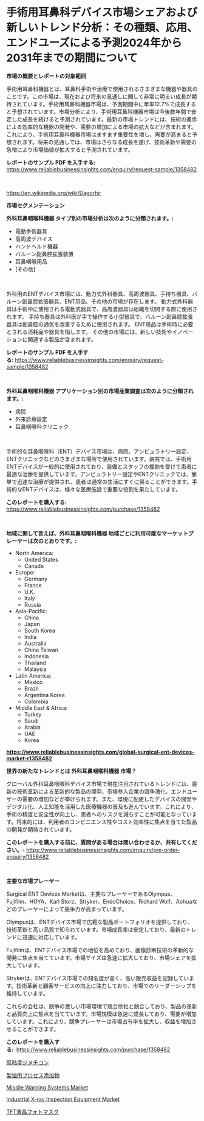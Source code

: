 <p><h1>手術用耳鼻科デバイス市場シェアおよび新しいトレンド分析：その種類、応用、エンドユーズによる予測2024年から2031年までの期間について</h1></p><p><strong>市場の概要とレポートの対象範囲</strong></p>
<p><p>手術用耳鼻科機器とは、耳鼻科手術や治療で使用されるさまざまな機器や器具のことです。この市場は、現在および将来の見通しに関して非常に明るい成長が期待されています。手術用耳鼻科機器市場は、予測期間中に年率12.7%で成長すると予想されています。市場分析により、手術用耳鼻科機器市場は今後数年間で安定した成長を続けると予測されています。最新の市場トレンドには、技術の進歩による効率的な機器の開発や、需要の増加による市場の拡大などが含まれます。これにより、手術用耳鼻科機器市場はますます重要性を増し、需要が高まると予想されます。将来の見通しでは、市場はさらなる成長を遂げ、技術革新や需要の急増により市場価値が拡大すると予測されています。</p></p>
<p><strong>レポートのサンプル PDF を入手する:</strong> <a href="https://www.reliablebusinessinsights.com/enquiry/request-sample/1358482">https://www.reliablebusinessinsights.com/enquiry/request-sample/1358482</a></p>
<p>&nbsp;</p>
<p><a href="https://en.wikipedia.org/wiki/Dagorhir">https://en.wikipedia.org/wiki/Dagorhir</a></p>
<p><strong>市場セグメンテーション</strong></p>
<p><strong>外科耳鼻咽喉科機器 タイプ別の市場分析は次のように分類されます。:</strong></p>
<p><ul><li>電動手術器具</li><li>高周波デバイス</li><li>ハンドヘルド機器</li><li>バルーン副鼻腔拡張装置</li><li>耳鼻咽喉用品</li><li>[その他]</li></ul></p>
<p>&nbsp;</p>
<p><p>外科用のENTデバイス市場には、動力式外科器具、高周波器具、手持ち器具、バルーン副鼻腔拡張器具、ENT用品、その他の市場が存在します。 動力式外科器具は手術中に使用される電動式器具で、高周波器具は組織を切開する際に使用されます。 手持ち器具は外科医が手で操作する小型器具で、バルーン副鼻腔拡張器具は副鼻腔の通気を改善するために使用されます。 ENT用品は手術時に必要とされる消耗品や器具を指します。 その他の市場には、新しい技術やイノベーションに関連する製品が含まれます。</p></p>
<p><strong>レポートのサンプル PDF を入手する:</strong>&nbsp;<a href="https://www.reliablebusinessinsights.com/enquiry/request-sample/1358482">https://www.reliablebusinessinsights.com/enquiry/request-sample/1358482</a></p>
<p>&nbsp;</p>
<p><strong> 外科耳鼻咽喉科機器 アプリケーション別の市場産業調査は次のように分類されます。:</strong></p>
<p><ul><li>病院</li><li>外来診療設定</li><li>耳鼻咽喉科クリニック</li></ul></p>
<p>&nbsp;</p>
<p><p>手術的な耳鼻咽喉科（ENT）デバイス市場は、病院、アンビュラトリー設定、ENTクリニックなどのさまざまな場所で使用されています。病院では、手術用ENTデバイスが一般的に使用されており、設備とスタッフの援助を受けて患者に最適な治療を提供しています。アンビュラトリー設定やENTクリニックでは、簡単で迅速な治療が提供され、患者は通常の生活にすぐに戻ることができます。手術的なENTデバイスは、様々な医療施設で重要な役割を果たしています。</p></p>
<p><strong>このレポートを購入する:</strong>&nbsp; <a href="https://www.reliablebusinessinsights.com/purchase/1358482">https://www.reliablebusinessinsights.com/purchase/1358482</a></p>
<p>&nbsp;</p>
<p><strong>地域に関して言えば、外科耳鼻咽喉科機器 地域ごとに利用可能なマーケットプレーヤーは次のとおりです。:</strong></p>
<p><ul>
    <li>
        North America:
        <ul>
            <li>United States</li>
            <li>Canada</li>
        </ul>
    </li>
    <li>
        Europe:
        <ul>
            <li>Germany</li>
            <li>France</li>
            <li>U.K.</li>
            <li>Italy</li>
            <li>Russia</li>
        </ul>
    </li>
    <li>
        Asia-Pacific:
        <ul>
            <li>China</li>
            <li>Japan</li>
            <li>South Korea</li>
            <li>India</li>
            <li>Australia</li>
            <li>China Taiwan</li>
            <li>Indonesia</li>
            <li>Thailand</li>
            <li>Malaysia</li>
        </ul>
    </li>
    <li>
        Latin America:
        <ul>
            <li>Mexico</li>
            <li>Brazil</li>
            <li>Argentina Korea</li>
            <li>Colombia</li>
        </ul>
    </li>
    <li>
        Middle East & Africa:
        <ul>
            <li>Turkey</li>
            <li>Saudi</li>
            <li>Arabia</li>
            <li>UAE</li>
            <li>Korea</li>
        </ul>
    </li>
    </ul></p>
<p><strong><a href="https://www.reliablebusinessinsights.com/global-surgical-ent-devices-market-r1358482">https://www.reliablebusinessinsights.com/global-surgical-ent-devices-market-r1358482</a></strong>&nbsp;</p>
<p><strong>世界の新たなトレンドとは 外科耳鼻咽喉科機器 市場？</strong></p>
<p><p>グローバル外科耳鼻咽喉科デバイス市場で現在注目されているトレンドには、最新の技術革新による革新的な製品の開発、市場参入企業の競争激化、エンドユーザーの需要の増加などが挙げられます。また、環境に配慮したデバイスの開発やデジタル化、人工知能を活用した医療機器の普及も進んでいます。これにより、手術の精度と安全性が向上し、患者へのリスクを減らすことが可能となっています。将来的には、利用者のコンビニエンス性やコスト効率性に焦点を当てた製品の開発が期待されています。</p></p>
<p><strong>このレポートを購入する前に、質問がある場合は問い合わせるか、共有してください。</strong>- <a href="https://www.reliablebusinessinsights.com/enquiry/pre-order-enquiry/1358482">https://www.reliablebusinessinsights.com/enquiry/pre-order-enquiry/1358482</a></p>
<p>&nbsp;</p>
<p><strong>主要な市場プレーヤー</strong></p>
<p><p>Surgical ENT Devices Marketは、主要なプレーヤーであるOlympus、Fujifilm、HOYA、Karl Storz、Stryker、EndoChoice、Richard Wolf、Aohuaなどのプレーヤーによって競争力が高まっています。</p><p>Olympusは、ENTデバイス市場で広範な製品ポートフォリオを提供しており、技術革新と高い品質で知られています。市場成長率は安定しており、最新のトレンドに迅速に対応しています。</p><p>Fujifilmは、ENTデバイス市場での地位を高めており、画像診断技術の革新的な開発に焦点を当てています。市場サイズは急速に拡大しており、市場シェアを拡大しています。</p><p>Strykerは、ENTデバイス市場での知名度が高く、高い販売収益を記録しています。技術革新と顧客サービスの向上に注力しており、市場でのリーダーシップを維持しています。</p><p>これらの会社は、競争の激しい市場環境で競合他社と競合しており、製品の革新と品質向上に焦点を当てています。市場規模は急速に成長しており、需要が増加しています。これにより、競争プレーヤーは市場占有率を拡大し、収益を増加させることができます。</p></p>
<p><strong>このレポートを購入する:</strong>&nbsp;&nbsp;<a href="https://www.reliablebusinessinsights.com/purchase/1358482">https://www.reliablebusinessinsights.com/purchase/1358482</a></p>
<p><p><a href="https://github.com/mohamedbakry57/Market-Research-Report-List-4/blob/main/4517293134415.md">低粘度ジメチコン</a></p><p><a href="https://medium.com/@callumnowacki2000/%E3%82%B0%E3%83%AD%E3%83%BC%E3%83%90%E3%83%AB%E8%A3%BD%E6%B2%B9%E3%83%97%E3%83%AD%E3%82%BB%E3%82%B9%E6%B7%BB%E5%8A%A0%E5%89%A4%E7%94%A3%E6%A5%AD-%E7%A8%AE%E9%A1%9E-%E3%82%A2%E3%83%97%E3%83%AA%E3%82%B1%E3%83%BC%E3%82%B7%E3%83%A7%E3%83%B3-%E5%B8%82%E5%A0%B4%E3%83%97%E3%83%AC%E3%82%A4%E3%83%A4%E3%83%BC-%E5%9C%B0%E5%9F%9F%E5%88%A5%E6%88%90%E9%95%B7%E5%88%86%E6%9E%90-%E3%81%9D%E3%81%97%E3%81%A6%E5%B0%86%E6%9D%A5%E3%81%AE%E3%82%B7%E3%83%8A%E3%83%AA%E3%82%AA-2024%E5%B9%B4-2031%E5%B9%B4-2dbe623fb533">製油所プロセス添加物</a></p><p><a href="https://issuu.com/reportprime-2/docs/missile-warning-systems-market-size-2030.pptx">Missile Warning Systems Market</a></p><p><a href="https://www.linkedin.com/pulse/industrial-x-ray-inspection-equipment-market-competitive-supre">Industrial X-ray Inspection Equipment Market</a></p><p><a href="https://medium.com/@callumnowacki2000/tft-lcd%E3%83%95%E3%82%A9%E3%83%88%E3%83%9E%E3%82%B9%E3%82%AF%E3%81%AE%E5%B8%82%E5%A0%B4%E3%82%B7%E3%82%A7%E3%82%A2%E3%81%A8%E6%96%B0%E3%81%97%E3%81%84%E3%83%88%E3%83%AC%E3%83%B3%E3%83%89%E5%88%86%E6%9E%90-%E3%81%9D%E3%81%AE%E3%82%BF%E3%82%A4%E3%83%97-%E3%82%A2%E3%83%97%E3%83%AA%E3%82%B1%E3%83%BC%E3%82%B7%E3%83%A7%E3%83%B3-%E3%82%A8%E3%83%B3%E3%83%89%E3%83%A6%E3%83%BC%E3%82%BA%E3%81%AB%E3%82%88%E3%82%8B2024%E5%B9%B4%E3%81%8B%E3%82%892031%E5%B9%B4%E3%81%BE%E3%81%A7%E3%81%AE%E4%BA%88%E6%B8%AC-326894901f84">TFT液晶フォトマスク</a></p></p>